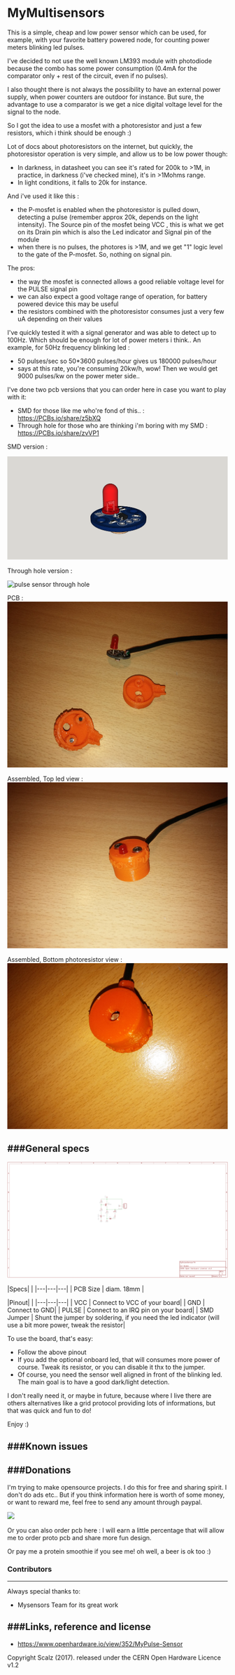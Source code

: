 # MyMultisensors

This is a simple, cheap and low power sensor which can be used, for example, with your favorite battery powered node, for counting power meters blinking led pulses. 

I've decided to not use the well known LM393 module with photodiode because the combo has some power consumption (0.4mA for the comparator only + rest of the circuit, even if no pulses). 

I also thought there is not always the possibility to have an external power supply, when power counters are outdoor for instance.
But sure, the advantage to use a comparator is we get a nice digital voltage level for the signal to the node.

So I got the idea to use a mosfet with a photoresistor and just a few resistors, which i think should be enough :) 

Lot of docs about photoresistors on the internet, but quickly, the photoresistor operation is very simple, and allow us to be low power though: 
- In darkness, in datasheet you can see it's rated for 200k to >1M, in practice, in darkness (i've checked mine), it's in >1Mohms range.
- In light conditions, it falls to 20k for instance.

And i've used it like this :
- the P-mosfet is enabled when the photoresistor is pulled down, detecting a pulse (remember approx 20k, depends on the light intensity). The Source pin of the mosfet being VCC , this is what we get on its Drain pin which is also the Led indicator and Signal pin of the module
- when there is no pulses, the photores is >1M, and we get "1" logic level to the gate of the P-mosfet. So, nothing on signal pin.

The pros:
- the way the mosfet is connected allows a good reliable voltage level for the PULSE signal pin 
- we can also expect a good voltage range of operation, for battery powered device this may be useful
- the resistors combined with the photoresistor consumes just a very few uA depending on their values

I've quickly tested it with a signal generator and was able to detect up to 100Hz. Which should be enough for lot of power meters i think..
An example, for 50Hz frequency blinking led :
- 50 pulses/sec so 50*3600 pulses/hour gives us 180000 pulses/hour
- says at this rate, you're consuming 20kw/h, wow! Then we would get 9000 pulses/kw on the power meter side..

I've done two pcb versions that you can order here in case you want to play with it:
- SMD for those like me who're fond of this.. : https://PCBs.io/share/z5bXQ
- Through hole for those who are thinking i'm boring with my SMD : https://PCBs.io/share/zvVP1


SMD version :

<img src="https://raw.githubusercontent.com/scalz/MyPulseSensor/master/Img/pulse_sensor.png" alt="pulse sensor smd"> 

Through hole version :

<img src="https://raw.githubusercontent.com/scalz/MyPulseSensor/master/Img/MyMultisensors_bottom.jpg" alt="pulse sensor through hole"> 

PCB :
<img src="https://raw.githubusercontent.com/scalz/MyPulseSensor/master/Img/v1_parts.jpg" alt="pulse sensor pcb"> 

Assembled, Top led view :
<img src="https://raw.githubusercontent.com/scalz/MyPulseSensor/master/Img/v1_assembled_ledindicator_view.jpg" alt="pulse sensor top view">

Assembled, Bottom photoresistor view :
<img src="https://raw.githubusercontent.com/scalz/MyPulseSensor/master/Img/v1_assembled_photores_view.jpg" alt="pulse sensor bottom view">

###General specs
------

<img src="https://raw.githubusercontent.com/scalz/MyPulseSensor/master/Img/schematic.png" alt="schematic"> 

|Specs|  |
|---|---|---|
| PCB Size | diam. 18mm |


|Pinout|  |
|---|---|---|
| VCC | Connect to VCC of your board|
| GND |  Connect to GND|
| PULSE | Connect to an IRQ pin on your board|
| SMD Jumper | Shunt the jumper by soldering, if you need the led indicator (will use a bit more power, tweak the resistor|


To use the board, that's easy:
- Follow the above pinout
- If you add the optional onboard led, that will consumes more power of course. Tweak its resistor, or you can disable it thx to the jumper.
- Of course, you need the sensor well aligned in front of the blinking led. The main goal is to have a good dark/light detection.

I don't really need it, or maybe in future, because where I live there are others alternatives like a grid protocol providing lots of informations, but that was quick and fun to do!

Enjoy :)


###Known issues
------ 


###Donations
------

I'm trying to make opensource projects. I do this for free and sharing spirit. I don't do ads etc..
But if you think information here is worth of some money, or want to reward me, feel free to send any amount through paypal.

[![](https://www.paypalobjects.com/en_US/i/btn/btn_donateCC_LG.gif)](https://www.paypal.com/cgi-bin/webscr?cmd=_s-xclick&hosted_button_id=PWVDL2P64FDVU)  

Or you can also order pcb here :
I will earn a little percentage that will allow me to order proto pcb and share more fun design.

Or pay me a protein smoothie if you see me! oh well, a beer is ok too :)

### Contributors
------
Always special thanks to:
- Mysensors Team for its great work

###Links, reference and license
------
- https://www.openhardware.io/view/352/MyPulse-Sensor


Copyright Scalz (2017). released under the CERN Open Hardware Licence v1.2
